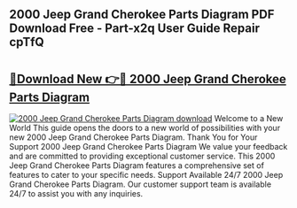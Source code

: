 ## 2000 Jeep Grand Cherokee Parts Diagram PDF Download Free - Part-x2q User Guide Repair cpTfQ

# <h2><a href="http://dfhoenv.blite.top/?on=2000+Jeep+Grand+Cherokee+Parts+Diagram">🔗Download New 👉🔴 2000 Jeep Grand Cherokee Parts Diagram</a></h2>

[![2000 Jeep Grand Cherokee Parts Diagram download](https://i.imgur.com/lujVjoI.png)](http://dfhoenv.blite.top/?on=2000+Jeep+Grand+Cherokee+Parts+Diagram)
Welcome to a New World This guide opens the doors to a new world of possibilities with your new 2000 Jeep Grand Cherokee Parts Diagram. Thank You for Your Support 2000 Jeep Grand Cherokee Parts Diagram We value your feedback and are committed to providing exceptional customer service. This 2000 Jeep Grand Cherokee Parts Diagram features a comprehensive set of features to cater to your specific needs. Support Available 24/7 2000 Jeep Grand Cherokee Parts Diagram. Our customer support team is available 24/7 to assist you with any inquiries.
